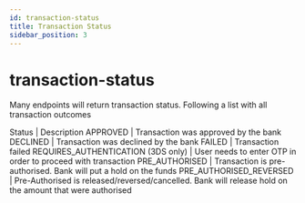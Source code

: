 ```yaml
---
id: transaction-status
title: Transaction Status
sidebar_position: 3
---
```


# transaction-status

Many endpoints will return transaction status. Following a list with all transaction outcomes

Status | Description APPROVED | Transaction was approved by the bank DECLINED | Transaction was declined by the bank FAILED | Transaction failed REQUIRES_AUTHENTICATION (3DS only) | User needs to enter OTP in order to proceed with transaction PRE_AUTHORISED | Transaction is pre-authorised. Bank will put a hold on the funds PRE_AUTHORISED_REVERSED | Pre-Authorised is released/reversed/cancelled. Bank will release hold on the amount that were authorised
